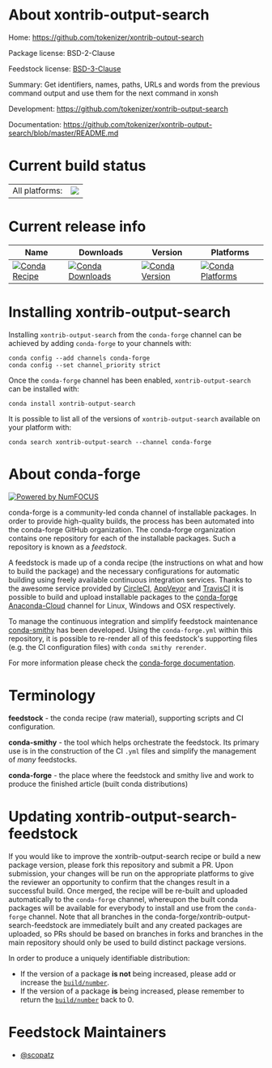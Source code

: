About xontrib-output-search
===========================

Home: https://github.com/tokenizer/xontrib-output-search

Package license: BSD-2-Clause

Feedstock license: [BSD-3-Clause](https://github.com/conda-forge/xontrib-output-search-feedstock/blob/master/LICENSE.txt)

Summary: Get identifiers, names, paths, URLs and words from the previous command output
and use them for the next command in xonsh


Development: https://github.com/tokenizer/xontrib-output-search

Documentation: https://github.com/tokenizer/xontrib-output-search/blob/master/README.md

Current build status
====================


<table><tr><td>All platforms:</td>
    <td>
      <a href="https://dev.azure.com/conda-forge/feedstock-builds/_build/latest?definitionId=10738&branchName=master">
        <img src="https://dev.azure.com/conda-forge/feedstock-builds/_apis/build/status/xontrib-output-search-feedstock?branchName=master">
      </a>
    </td>
  </tr>
</table>

Current release info
====================

| Name | Downloads | Version | Platforms |
| --- | --- | --- | --- |
| [![Conda Recipe](https://img.shields.io/badge/recipe-xontrib--output--search-green.svg)](https://anaconda.org/conda-forge/xontrib-output-search) | [![Conda Downloads](https://img.shields.io/conda/dn/conda-forge/xontrib-output-search.svg)](https://anaconda.org/conda-forge/xontrib-output-search) | [![Conda Version](https://img.shields.io/conda/vn/conda-forge/xontrib-output-search.svg)](https://anaconda.org/conda-forge/xontrib-output-search) | [![Conda Platforms](https://img.shields.io/conda/pn/conda-forge/xontrib-output-search.svg)](https://anaconda.org/conda-forge/xontrib-output-search) |

Installing xontrib-output-search
================================

Installing `xontrib-output-search` from the `conda-forge` channel can be achieved by adding `conda-forge` to your channels with:

```
conda config --add channels conda-forge
conda config --set channel_priority strict
```

Once the `conda-forge` channel has been enabled, `xontrib-output-search` can be installed with:

```
conda install xontrib-output-search
```

It is possible to list all of the versions of `xontrib-output-search` available on your platform with:

```
conda search xontrib-output-search --channel conda-forge
```


About conda-forge
=================

[![Powered by
NumFOCUS](https://img.shields.io/badge/powered%20by-NumFOCUS-orange.svg?style=flat&colorA=E1523D&colorB=007D8A)](https://numfocus.org)

conda-forge is a community-led conda channel of installable packages.
In order to provide high-quality builds, the process has been automated into the
conda-forge GitHub organization. The conda-forge organization contains one repository
for each of the installable packages. Such a repository is known as a *feedstock*.

A feedstock is made up of a conda recipe (the instructions on what and how to build
the package) and the necessary configurations for automatic building using freely
available continuous integration services. Thanks to the awesome service provided by
[CircleCI](https://circleci.com/), [AppVeyor](https://www.appveyor.com/)
and [TravisCI](https://travis-ci.com/) it is possible to build and upload installable
packages to the [conda-forge](https://anaconda.org/conda-forge)
[Anaconda-Cloud](https://anaconda.org/) channel for Linux, Windows and OSX respectively.

To manage the continuous integration and simplify feedstock maintenance
[conda-smithy](https://github.com/conda-forge/conda-smithy) has been developed.
Using the ``conda-forge.yml`` within this repository, it is possible to re-render all of
this feedstock's supporting files (e.g. the CI configuration files) with ``conda smithy rerender``.

For more information please check the [conda-forge documentation](https://conda-forge.org/docs/).

Terminology
===========

**feedstock** - the conda recipe (raw material), supporting scripts and CI configuration.

**conda-smithy** - the tool which helps orchestrate the feedstock.
                   Its primary use is in the construction of the CI ``.yml`` files
                   and simplify the management of *many* feedstocks.

**conda-forge** - the place where the feedstock and smithy live and work to
                  produce the finished article (built conda distributions)


Updating xontrib-output-search-feedstock
========================================

If you would like to improve the xontrib-output-search recipe or build a new
package version, please fork this repository and submit a PR. Upon submission,
your changes will be run on the appropriate platforms to give the reviewer an
opportunity to confirm that the changes result in a successful build. Once
merged, the recipe will be re-built and uploaded automatically to the
`conda-forge` channel, whereupon the built conda packages will be available for
everybody to install and use from the `conda-forge` channel.
Note that all branches in the conda-forge/xontrib-output-search-feedstock are
immediately built and any created packages are uploaded, so PRs should be based
on branches in forks and branches in the main repository should only be used to
build distinct package versions.

In order to produce a uniquely identifiable distribution:
 * If the version of a package **is not** being increased, please add or increase
   the [``build/number``](https://docs.conda.io/projects/conda-build/en/latest/resources/define-metadata.html#build-number-and-string).
 * If the version of a package **is** being increased, please remember to return
   the [``build/number``](https://docs.conda.io/projects/conda-build/en/latest/resources/define-metadata.html#build-number-and-string)
   back to 0.

Feedstock Maintainers
=====================

* [@scopatz](https://github.com/scopatz/)

